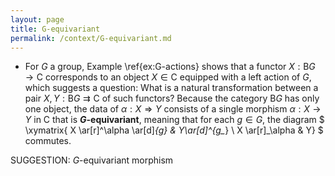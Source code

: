 ```yaml
---
layout: page
title: G-equivariant
permalink: /context/G-equivariant.md
---
```

-  For $G$ a group, Example \ref{ex:G-actions} shows that a functor $X: \mathsf{B} G \to \mathsf{C}$ corresponds to an object $X \in \mathsf{C}$ equipped with a left action of $G$, which suggests a question: What is a natural transformation between a pair $X,Y : \mathsf{B} G \rightrightarrows \mathsf{C}$ of such functors? Because the category $\mathsf{B} G$ has only one object, the data of $\alpha : X \Rightarrow Y$ consists of a single morphism $\alpha : X \to Y$ in $\mathsf{C}$ that is **$G$-equivariant**, meaning that for each $g \in G$, the diagram
$ \xymatrix{ X \ar[r]^\alpha \ar[d]_{g_*} & Y\ar[d]^{g_*} \\ X \ar[r]_\alpha & Y} $ commutes.

SUGGESTION: $G$-equivariant morphism